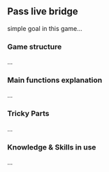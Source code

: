 ## Pass live bridge

simple goal in this game...

### Game structure

...


### Main functions explanation

...


### Tricky Parts

...


### Knowledge & Skills in use


...